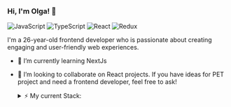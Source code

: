### Hi, I'm Olga! 👋

![JavaScript](https://img.shields.io/badge/javascript-%23323330.svg?style=for-the-badge&logo=javascript&logoColor=%23F7DF1E)
![TypeScript](https://img.shields.io/badge/typescript-%23007ACC.svg?style=for-the-badge&logo=typescript&logoColor=white)
![React](https://img.shields.io/badge/react-%2320232a.svg?style=for-the-badge&logo=react&logoColor=%2361DAFB)
![Redux](https://img.shields.io/badge/redux-%23593d88.svg?style=for-the-badge&logo=redux&logoColor=white)

I'm a 26-year-old frontend developer who is passionate about creating engaging and user-friendly web experiences.
- 🌱 I’m currently learning NextJs 
- 👯 I’m looking to collaborate on React projects. If you have ideas for PET project and need a frontend developer, feel free to ask!
  
  <details>
    <summary>⚡ My current Stack:</summary>
    
    **Programming languages**: JavaScript, TypeScript
    
    **Frameworks**: React, Vue(basic)
  
    **State managers**: Redux Redux-Toolkit RTK Query
  
    **Styling**: CSS, SaSS, Less, Bootstrap, Tailwind
  
    **VCS**: Git, GitHub, GitLab
  
    **Component libraries**: MaterialUI, AntDesign, MUI, styled-components, Swiper
  
    **Tests**: Jest
  
    **Also**: BEM, NPM, Yarn, Webpack, ES6, Docsify
  </details>

  
<!--
**helga-umrikh/helga-umrikh** is a ✨ _special_ ✨ repository because its `README.md` (this file) appears on your GitHub profile.

Here are some ideas to get you started:

- 🔭 I’m currently working on ...
- 🌱 I’m currently learning ...
- 👯 I’m looking to collaborate on ...
- 🤔 I’m looking for help with ...
- 💬 Ask me about ...
- 📫 How to reach me: ...
- 😄 Pronouns: ...
- ⚡ Fun fact: ...
-->
